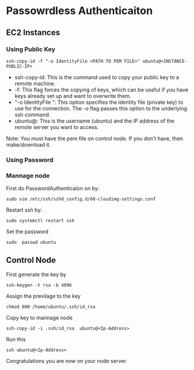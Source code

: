 # Passowrdless Authenticaiton 
## EC2 Instances

### Using Public Key

```
ssh-copy-id -f "-o IdentityFile <PATH TO PEM FILE>" ubuntu@<INSTANCE-PUBLIC-IP>
```

- ssh-copy-id: This is the command used to copy your public key to a remote machine.
- -f: This flag forces the copying of keys, which can be useful if you have keys already set up and want to overwrite them.
- "-o IdentityFile <PATH TO PEM FILE>": This option specifies the identity file (private key) to use for the connection. The -o flag passes this option to the underlying ssh command.
- ubuntu@<INSTANCE-IP>: This is the username (ubuntu) and the IP address of the remote server you want to access.

Note: You must have the pem file on control node. If you don't have, then make/download it. 

### Using Password 

### Mannage node 

First do PasswordAuthenticaion on by:

`sudo vim /etc/ssh/sshd_config.d/60-cloudimg-settings.conf` 
 
Restart ssh by:

`sudo systemctl restart ssh`

Set the password

`sudo  passwd ubuntu`

## Control Node

First generate the key by 

`ssh-keygen -t rsa -b 4096` 

Assign the previlage to the key 

`chmod 600 /home/ubuntu/.ssh/id_rsa`

Copy key to mannage node 

`ssh-copy-id -i .ssh/id_rsa  ubuntu@<Ip-Address>`

Run this 

`ssh ubuntu@<Ip-Address>`

Congratulations you are now on your node server.
